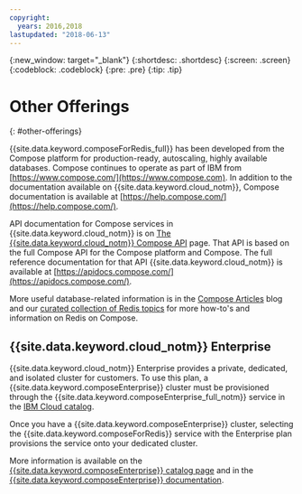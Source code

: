 ```yaml
---
copyright:
  years: 2016,2018
lastupdated: "2018-06-13"
---
```


{:new_window: target="_blank"}
{:shortdesc: .shortdesc}
{:screen: .screen}
{:codeblock: .codeblock}
{:pre: .pre}
{:tip: .tip}

# Other Offerings
{: #other-offerings}

{{site.data.keyword.composeForRedis_full}} has been developed from the Compose platform for production-ready, autoscaling, highly available databases. Compose continues to operate as part of IBM from [https://www.compose.com/](https://www.compose.com). In addition to the documentation available on {{site.data.keyword.cloud_notm}}, Compose documentation is available at [https://help.compose.com/](https://help.compose.com/).

API documentation for Compose services in {{site.data.keyword.cloud_notm}} is on [The {{site.data.keyword.cloud_notm}} Compose API](https://www.compose.com/articles/the-ibm-cloud-compose-api/) page. That API is based on the full Compose API for the Compose platform and Compose. The full reference documentation for that API {{site.data.keyword.cloud_notm}} is available at [https://apidocs.compose.com/](https://apidocs.compose.com/).

More useful database-related information is in the [Compose Articles](https://www.compose.com/articles/) blog and our [curated collection of Redis topics](https://www.compose.com/articles/curated-collection-redis/) for more how-to's and information on Redis on Compose.

## {{site.data.keyword.cloud_notm}} Enterprise

{{site.data.keyword.cloud_notm}} Enterprise provides a private, dedicated, and isolated cluster for customers. To use this plan, a {{site.data.keyword.composeEnterprise}} cluster must be provisioned through the {{site.data.keyword.composeEnterprise_full_notm}} service in the [IBM Cloud catalog](https://{DomainName}.net/catalog/).

Once you have a {{site.data.keyword.composeEnterprise}} cluster, selecting the {{site.data.keyword.composeForRedis}} service with the Enterprise plan provisions the service onto your dedicated cluster. 

More information is available on the [{{site.data.keyword.composeEnterprise}} catalog page](https://{DomainName}/catalog/services/compose-enterprise) and in the [{{site.data.keyword.composeEnterprise}} documentation](https://{DomainName}/docs/services/ComposeEnterprise/index.html#about-compose-enterprise).
